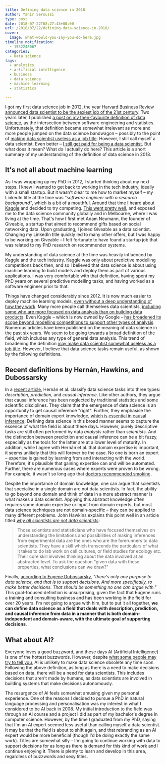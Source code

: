 ```yaml
---
title: Defining data science in 2018
author: Yanir Seroussi
type: post
date: 2018-07-22T08:27:43+00:00
url: /2018/07/22/defining-data-science-in-2018/
cover:
  image: what-would-you-say-you-do-here.jpg
timeline_notification:
  - 1532248067
categories:
  - Data science
tags:
  - analytics
  - artificial intelligence
  - business
  - data science
  - machine learning
  - statistics

---
```

I got my first data science job in 2012, the year [Harvard Business Review announced data scientist to be the sexiest job of the 21st century][1]. Two years later, I published [a post on my then-favourite definition of data science][2], as the intersection between software engineering and statistics. Unfortunately, that definition became somewhat irrelevant as more and more people jumped on the data science bandwagon &ndash; possibly to the point of [making data scientist useless as a job title][3]. However, I still call myself a data scientist. Even better &ndash; [I still get paid for being a data scientist][4]. But what does it mean? What do I actually do here? This article is a short summary of my understanding of the definition of data science in 2018.

## It's not all about machine learning

As I was wrapping up my PhD in 2012, I started thinking about my next steps. I knew I wanted to get back to working in the tech industry, ideally with a small startup. But it wasn't clear to me how to market myself &ndash; my LinkedIn title at the time was _"software engineer with a research background"_, which is a bit of a mouthful. Around that time I heard about [Kaggle][5] and decided to try competing. [This went pretty well][6], and exposed me to the data science community globally and in Melbourne, where I was living at the time. That's how I first met Adam Neumann, the founder of Giveable, a startup that aimed to recommend gifts based on social networking data. Upon graduating, I joined Giveable as a data scientist. Changing my LinkedIn title quickly led to many other offers, but I was happy to be working on Giveable &ndash; I felt fortunate to have found a startup job that was related to my PhD research on recommender systems.

My understanding of data science at the time was heavily influenced by Kaggle and the tech industry. Kaggle was only about predictive modelling competitions back then, and so I believed that data science is about using machine learning to build models and deploy them as part of various applications. I was very comfortable with that definition, having spent my PhD years on several predictive modelling tasks, and having worked as a software engineer prior to that.

Things have changed considerably since 2012. It is now much easier to deploy machine learning models, [even without a deep understanding of how they work][7]. Many more people call themselves data scientists, [including some who are more focused on data analysis than on building data products][8]. Even Kaggle &ndash; which is now owned by Google &ndash; [has broadened its scope beyond modelling competitions to support other types of analysis][9]. Numerous articles have been published on the meaning of data science in the past six years. We seem to be going towards a broad definition of the field, which includes any type of general data analysis. This trend of broadening the definition [may make data scientist somewhat useless as a job title][3]. However, I believe that data science tasks remain useful, as shown by the following definitions.

## Recent definitions by Hernán, Hawkins, and Dubossarsky

In a [recent article][10], Hernán et al. classify data science tasks into three types: _description_, _prediction_, and _causal inference_. Like other authors, they argue that causal inference has been neglected by traditional statistics and some scientific disciplines. They claim that the emergence of data science is an opportunity to get causal inference "right". Further, they emphasise the importance of domain expert knowledge, [which is essential in causal inference][11]. Defining data science in this broad manner seems to capture the essence of what the field is about these days. However, purely descriptive tasks are still often performed by data _analysts_ rather than _scientists_. And the distinction between prediction and causal inference can be a bit fuzzy, especially as the tools for the latter are at a lower level of maturity. In addition, while I agree with Hernán et al. that domain expertise is important, it seems unlikely that this will forever be the case. No one is born an expert &ndash; expertise is gained by learning from and interacting with the world. Therefore, it's plausible that gaining expertise can and will be automated. Further, there are numerous cases where experts were proven to be wrong. For example, it wasn't so long ago that [doctors recommended smoking][12].

Despite the importance of domain knowledge, one can argue that scientists that specialise in a single domain are not data scientists. In fact, the ability to go beyond one domain and think of data in a more abstract manner is what makes a data scientist. Applying this abstract knowledge often requires some domain expertise or input from domain experts, but most data science techniques are not domain-specific &ndash; they can be applied to many different problems. John Hawkins explains this point well in an article titled _[why all scientists are not data scientists][13]_:

> Those scientists and statisticians who have focused themselves on understanding the limitations and possibilities of making inferences from experimental data are the ones who are the forerunners to data scientists. They have a skill which transcends the particulars of what it takes to do lab work on cell cultures, or field studies for ecology etc. Their core skill involves thinking about the data involved at an abstracted level. To ask the question "given data with these properties, what conclusions can we draw?" 

Finally, [according to Eugene Dubossarsky][14], _"there's only one purpose to data science, and that is to support decisions. And more specifically, to make better decisions. That should be something no one can argue with."_ This goal-focused definition is unsurprising, given the fact that Eugene runs a training and consulting business and has been working in the field for over 20 years. I'm not going to argue with him, but to put it all together, **we can define data science as a field that deals with description, prediction, and causal inference from data in a manner that is both domain-independent and domain-aware, with the ultimate goal of supporting decisions**.

## What about AI?

Everyone loves a good buzzword, and these days AI (Artificial Intelligence) is one of the hottest buzzwords. However, despite [what some people may try to tell you][15], AI is unlikely to make data science obsolete any time soon. Following the above definition, as long as there is a need to make decisions based on data, there will be a need for data scientists. This includes decisions that aren't made by humans, as data scientists are involved in building systems that make decisions autonomously.

The resurgence of AI feels somewhat amusing given my personal experience. One of the reasons I decided to pursue a PhD in natural language processing and personalisation was my interest in what I considered to be AI back in 2008. My initial introduction to the field was through an AI course and a project I did as part of my bachelor's degree in computer science. However, by the time I graduated from my PhD, saying that I'm an AI expert seemed less useful than calling myself a data scientist. It may be that the field is about to shift again, and that rebranding as an AI expert would be more beneficial (though I'd be doing exactly the same work). Titles are somewhat silly &ndash; I'm going to continue working with data to support decisions for as long as there is demand for this kind of work and I continue enjoying it. There is plenty to learn and develop in this area, regardless of buzzwords and sexy titles.

 [1]: https://hbr.org/2012/10/data-scientist-the-sexiest-job-of-the-21st-century
 [2]: http://yanirseroussi.com/2014/10/23/what-is-data-science/
 [3]: http://yanirseroussi.com/2016/08/04/is-data-scientist-a-useless-job-title/
 [4]: http://yanirseroussi.com/2017/07/29/my-10-step-path-to-becoming-a-remote-data-scientist-with-automattic/
 [5]: https://www.kaggle.com/
 [6]: http://yanirseroussi.com/2014/08/24/how-to-almost-win-kaggle-competitions/
 [7]: https://www.youtube.com/watch?v=YOIo09qjVl4
 [8]: https://eng.lyft.com/whats-in-a-name-ce42f419d16c
 [9]: https://www.youtube.com/watch?v=AoRSIdLpFqU
 [10]: https://arxiv.org/pdf/1804.10846.pdf
 [11]: http://yanirseroussi.com/2016/05/15/diving-deeper-into-causality-pearl-kleinberg-hill-and-untested-assumptions/
 [12]: https://www.healio.com/hematology-oncology/news/print/hemonc-today/%7B241d62a7-fe6e-4c5b-9fed-a33cc6e4bd7c%7D/cigarettes-were-once-physician-tested-approved
 [13]: https://www.linkedin.com/pulse/why-all-scientists-data-john-hawkins
 [14]: https://www.superdatascience.com/podcast-one-purpose-data-science-truth-analytics/
 [15]: https://www.forbes.com/sites/valleyvoices/2017/01/31/the-rise-of-ai-will-force-a-new-breed-of-data-scientist/